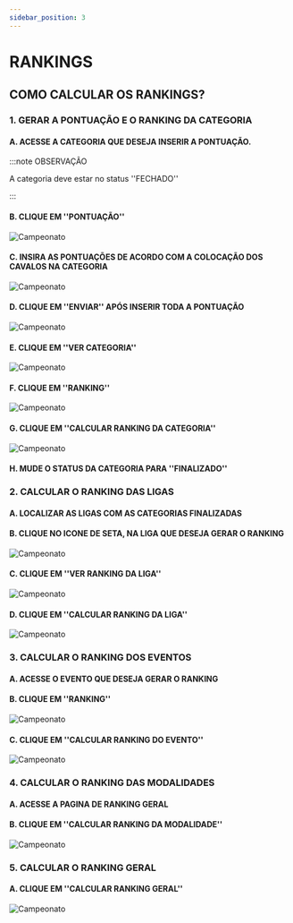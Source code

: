 ```yaml
---
sidebar_position: 3
---
```


# RANKINGS

## COMO CALCULAR OS RANKINGS?

### 1. GERAR A PONTUAÇÃO E O RANKING DA CATEGORIA

#### A. ACESSE A CATEGORIA QUE DESEJA INSERIR A PONTUAÇÃO.

:::note OBSERVAÇÃO

A categoria deve estar no status ''FECHADO''

:::

#### B. CLIQUE EM ''PONTUAÇÃO''

![Campeonato](/img/backoffice/ranking1.png)

#### C. INSIRA AS PONTUAÇÕES DE ACORDO COM A COLOCAÇÃO DOS CAVALOS NA CATEGORIA

![Campeonato](/img/backoffice/ranking2.png)

#### D. CLIQUE EM ''ENVIAR'' APÓS INSERIR TODA A PONTUAÇÃO

![Campeonato](/img/backoffice/ranking3.png)

#### E. CLIQUE EM ''VER CATEGORIA''

![Campeonato](/img/backoffice/ranking4.png)

#### F. CLIQUE EM ''RANKING''

![Campeonato](/img/backoffice/ranking5.png)

#### G. CLIQUE EM ''CALCULAR RANKING DA CATEGORIA''

![Campeonato](/img/backoffice/ranking6.png)

#### H. MUDE O STATUS DA CATEGORIA PARA ''FINALIZADO''

### 2. CALCULAR O RANKING DAS LIGAS

#### A. LOCALIZAR AS LIGAS COM AS CATEGORIAS FINALIZADAS

#### B. CLIQUE NO ICONE DE SETA, NA LIGA QUE DESEJA GERAR O RANKING

![Campeonato](/img/backoffice/ranking7.png)

#### C. CLIQUE EM ''VER RANKING DA LIGA''

![Campeonato](/img/backoffice/ranking8.png)

#### D. CLIQUE EM ''CALCULAR RANKING DA LIGA''

![Campeonato](/img/backoffice/ranking9.png)

### 3. CALCULAR O RANKING DOS EVENTOS

#### A. ACESSE O EVENTO QUE DESEJA GERAR O RANKING

#### B. CLIQUE EM ''RANKING''

![Campeonato](/img/backoffice/ranking10.png)

#### C. CLIQUE EM ''CALCULAR RANKING DO EVENTO''

![Campeonato](/img/backoffice/ranking11.png)

### 4. CALCULAR O RANKING DAS MODALIDADES

#### A. ACESSE A PAGINA DE RANKING GERAL

#### B. CLIQUE EM ''CALCULAR RANKING DA MODALIDADE''

![Campeonato](/img/backoffice/ranking12.png)

### 5. CALCULAR O RANKING GERAL

#### A. CLIQUE EM ''CALCULAR RANKING GERAL''

![Campeonato](/img/backoffice/RankingGeral.png)